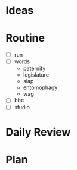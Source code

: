 # Ideas
# Routine
- [ ] run
- [ ] words
	- paternity
	- legislature
	- slap
	- entomophagy
	- wag
- [ ] bbc
- [ ] studio
# Daily Review

# Plan
